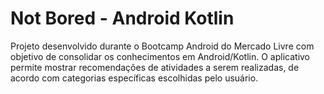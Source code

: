 # Not Bored - Android Kotlin
Projeto desenvolvido durante o Bootcamp Android do Mercado Livre com objetivo de consolidar os conhecimentos em Android/Kotlin.
O aplicativo permite mostrar recomendações de atividades a serem realizadas, de acordo com categorias específicas escolhidas pelo usuário.
